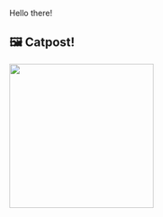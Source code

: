 Hello there!



## 🖼️ Catpost!

<sub>
    <img src="https://cdn2.thecatapi.com/images/JpDb17AOF.jpg" height="256">
</sub>

